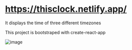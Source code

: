 # https://thisclock.netlify.app/

It displays the time of three different timezones


This project is bootstraped with create-react-app


![image](https://user-images.githubusercontent.com/40559365/118384824-ee6c0080-b626-11eb-84bf-87715aa84d68.png)
